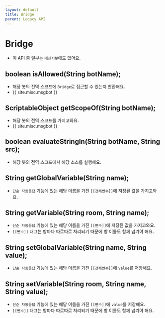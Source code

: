 ```yaml
---
layout: default
title: Bridge
parent: Legacy API
---
```


# Bridge
* 이 API 중 일부는 `메신저봇`에도 있어요.

## boolean isAllowed(String botName);
* 해당 봇의 전역 스코프에 `Bridge`로 접근할 수 있는지 반환해요.
* {{ site.misc.msgbot }}

## ScriptableObject getScopeOf(String botName);
* 해당 봇의 전역 스코프를 가지고와요.
* {{ site.misc.msgbot }}


## boolean evaluateStringIn(String botName, String src);
* 해당 봇의 전역 스코프에서 해당 소스를 실행해요.

## String getGlobalVariable(String name);
* `단순 자동응답` 기능에 있는 해당 이름을 가진 `[[전체변수]]`에 저장된 값을 가지고와요.

## String getVariable(String room, String name);
* `단순 자동응답` 기능에 있는 해당 이름을 가진 `[[변수]]`에 저장된 값을 가지고와요.
* `[[변수]]` 태그는 방마다 따로따로 처리되기 때문에 방 이름도 함께 넘겨야 해요.

## String setGlobalVariable(String name, String value);
* `단순 자동응답` 기능에 있는 해당 이름을 가진 `[[전체변수]]`에 `value`를 저장해요.

## String setVariable(String room, String name, String value);
* `단순 자동응답` 기능에 있는 해당 이름을 가진 `[[변수]]`에  `value`를 저장해요.
* `[[변수]]` 태그는 방마다 따로따로 처리되기 때문에 방 이름도 함께 넘겨야 해요.